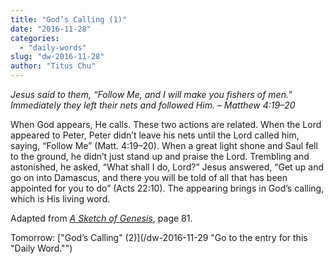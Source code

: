 ```yaml
---
title: "God’s Calling (1)"
date: "2016-11-28"
categories: 
  - "daily-words"
slug: "dw-2016-11-28"
author: "Titus Chu"
---
```


_Jesus said to them, “Follow Me, and I will make you fishers of men.” Immediately they left their nets and followed Him._ _– Matthew 4:19–20_

When God appears, He calls. These two actions are related. When the Lord appeared to Peter, Peter didn’t leave his nets until the Lord called him, saying, “Follow Me” (Matt. 4:19–20). When a great light shone and Saul fell to the ground, he didn’t just stand up and praise the Lord. Trembling and astonished, he asked, “What shall I do, Lord?” Jesus answered, “Get up and go on into Damascus, and there you will be told of all that has been appointed for you to do” (Acts 22:10). The appearing brings in God’s calling, which is His living word.

Adapted from _[A Sketch of Genesis](/book-gen-sketch/ "Go to the listing for this book.")_, page 81.

Tomorrow: ["God’s Calling" (2)](/dw-2016-11-29 "Go to the entry for this "Daily Word."")
